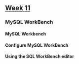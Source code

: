 ## [Week 11]()

### MySQL WorkBench

#### MySQL Workbench
#### Configure MySQL WorkBench
#### Using the SQL WorkBench editor